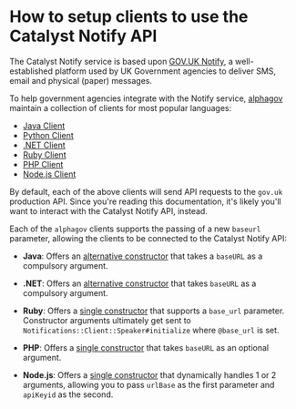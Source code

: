 # How to setup clients to use the Catalyst Notify API

The Catalyst Notify service is based upon [GOV.UK Notify](https://www.notifications.service.gov.uk/), a well-established platform used by UK Government agencies to deliver SMS, email and physical (paper) messages.

To help government agencies integrate with the Notify service, [alphagov](https://github.com/alphagov/) maintain a collection of clients for most popular languages:

* [Java Client](https://github.com/alphagov/notifications-java-client)
* [Python Client](https://github.com/alphagov/notifications-python-client)
* [.NET Client](https://github.com/alphagov/notifications-net-client)
* [Ruby Client](https://github.com/alphagov/notifications-ruby-client)
* [PHP Client](https://github.com/alphagov/notifications-php-client)
* [Node.js Client](https://github.com/alphagov/notifications-node-client)

By default, each of the above clients will send API requests to the `gov.uk` production API. Since you're reading this documentation, it's likely you'll want to interact with the Catalyst Notify API, instead.

Each of the `alphagov` clients supports the passing of a new `baseurl` parameter, allowing the clients to be connected to the Catalyst Notify API:

* **Java**: Offers an [alternative constructor](https://github.com/alphagov/notifications-java-client/blob/ac4a437b63d28c98ee9e5b6a5ffb8111882949a6/src/main/java/uk/gov/service/notify/NotificationClient.java#L74-L80) that takes a `baseURL` as a compulsory argument.

* **.NET**: Offers an [alternative constructor](https://github.com/alphagov/notifications-python-client/blob/ec19d4dd08e2037df867aa5a7171849183f0b6e3/notifications_python_client/base.py#L17-L37) that takes `baseURL` as a compulsory argument.

* **Ruby**: Offers a [single constructor](https://github.com/alphagov/notifications-ruby-client/blob/6a681081878cfa972b56b42ebd6018c63f9ac5d3/lib/notifications/client.rb#L28-L30) that supports a `base_url` parameter. Constructor arguments ultimately get sent to `Notifications::Client::Speaker#initialize` where `@base_url` is set.

* **PHP**: Offers a [single constructor](https://github.com/alphagov/notifications-php-client/blob/master/src/Client.php#L67-L160) that takes `baseURL` as an optional argument.

* **Node.js**: Offers a [single constructor](https://github.com/alphagov/notifications-node-client/blob/master/client/api_client.js) that dynamically handles 1 or 2 arguments, allowing you to pass `urlBase` as the first parameter and `apiKeyid` as the second.
